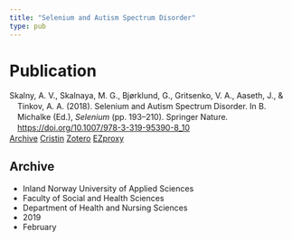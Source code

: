 ```yaml
---
title: "Selenium and Autism Spectrum Disorder"
type: pub
---
```

<h1>Publication</h1>
<article id="csl-bib-container-RPZT8NX8" class="csl-bib-container">
  <div class="csl-bib-body" style="line-height: 1.35; padding-left: 1em; text-indent:-1em;">
  <div class="csl-entry">Skalny, A. V., Skalnaya, M. G., Bj&#xF8;rklund, G., Gritsenko, V. A., Aaseth, J., &amp; Tinkov, A. A. (2018). Selenium and Autism Spectrum Disorder. In B. Michalke (Ed.), <i>Selenium</i> (pp. 193&#x2013;210). Springer Nature. <a href="https://doi.org/10.1007/978-3-319-95390-8_10">https://doi.org/10.1007/978-3-319-95390-8_10</a></div>
</div>
  <div class="csl-bib-buttons">
    <a href="#taxonomy-article-RPZT8NX8" class="csl-bib-button">Archive</a>
    <a href="https://app.cristin.no/results/show.jsf?id=1677065" alt="Cristin URL" class="csl-bib-button">Cristin</a>
    <a href="http://zotero.org/groups/5022929/items/RPZT8NX8" alt="Zotero URL" class="csl-bib-button">Zotero</a>
    <a href="http://ezproxy.inn.no/login?url=https://doi.org/10.1007/978-3-319-95390-8_10" class="csl-bib-button">EZproxy</a>
  </div>
  <div id="csl-bib-meta-container-RPZT8NX8"></div>
</article>
<div id="csl-bib-meta-RPZT8NX8" class="csl-bib-meta">
  <article id="taxonomy-article-RPZT8NX8" class="taxonomy-article">
    <h1>Archive</h1>
    <ul>
      <li>Inland Norway University of Applied Sciences</li>
      <li>Faculty of Social and Health Sciences</li>
      <li>Department of Health and Nursing Sciences</li>
      <li>2019</li>
      <li>February</li>
    </ul>
  </article>
</div>

